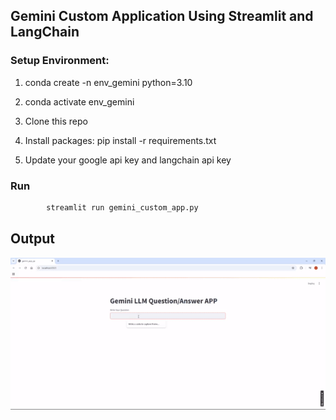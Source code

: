 
## Gemini Custom Application Using Streamlit and LangChain
### Setup Environment: 
1. conda create -n env_gemini python=3.10 
      
2. conda activate env_gemini
      
3. Clone this repo

4. Install packages: pip install -r requirements.txt

5. Update your google api key and langchain api key


### Run
```bash
        streamlit run gemini_custom_app.py
```

## Output
![alt-text](output.gif)
